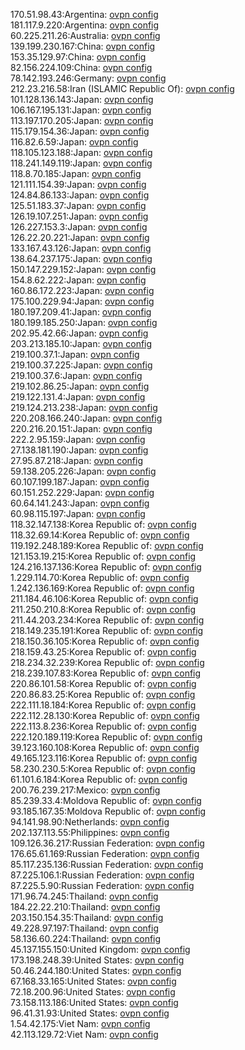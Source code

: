 170.51.98.43:Argentina: [ovpn config](vpn/170_51_98_43.ovpn)  
181.117.9.220:Argentina: [ovpn config](vpn/181_117_9_220.ovpn)  
60.225.211.26:Australia: [ovpn config](vpn/60_225_211_26.ovpn)  
139.199.230.167:China: [ovpn config](vpn/139_199_230_167.ovpn)  
153.35.129.97:China: [ovpn config](vpn/153_35_129_97.ovpn)  
82.156.224.109:China: [ovpn config](vpn/82_156_224_109.ovpn)  
78.142.193.246:Germany: [ovpn config](vpn/78_142_193_246.ovpn)  
212.23.216.58:Iran (ISLAMIC Republic Of): [ovpn config](vpn/212_23_216_58.ovpn)  
101.128.136.143:Japan: [ovpn config](vpn/101_128_136_143.ovpn)  
106.167.195.131:Japan: [ovpn config](vpn/106_167_195_131.ovpn)  
113.197.170.205:Japan: [ovpn config](vpn/113_197_170_205.ovpn)  
115.179.154.36:Japan: [ovpn config](vpn/115_179_154_36.ovpn)  
116.82.6.59:Japan: [ovpn config](vpn/116_82_6_59.ovpn)  
118.105.123.188:Japan: [ovpn config](vpn/118_105_123_188.ovpn)  
118.241.149.119:Japan: [ovpn config](vpn/118_241_149_119.ovpn)  
118.8.70.185:Japan: [ovpn config](vpn/118_8_70_185.ovpn)  
121.111.154.39:Japan: [ovpn config](vpn/121_111_154_39.ovpn)  
124.84.86.133:Japan: [ovpn config](vpn/124_84_86_133.ovpn)  
125.51.183.37:Japan: [ovpn config](vpn/125_51_183_37.ovpn)  
126.19.107.251:Japan: [ovpn config](vpn/126_19_107_251.ovpn)  
126.227.153.3:Japan: [ovpn config](vpn/126_227_153_3.ovpn)  
126.22.20.221:Japan: [ovpn config](vpn/126_22_20_221.ovpn)  
133.167.43.126:Japan: [ovpn config](vpn/133_167_43_126.ovpn)  
138.64.237.175:Japan: [ovpn config](vpn/138_64_237_175.ovpn)  
150.147.229.152:Japan: [ovpn config](vpn/150_147_229_152.ovpn)  
154.8.62.222:Japan: [ovpn config](vpn/154_8_62_222.ovpn)  
160.86.172.223:Japan: [ovpn config](vpn/160_86_172_223.ovpn)  
175.100.229.94:Japan: [ovpn config](vpn/175_100_229_94.ovpn)  
180.197.209.41:Japan: [ovpn config](vpn/180_197_209_41.ovpn)  
180.199.185.250:Japan: [ovpn config](vpn/180_199_185_250.ovpn)  
202.95.42.66:Japan: [ovpn config](vpn/202_95_42_66.ovpn)  
203.213.185.10:Japan: [ovpn config](vpn/203_213_185_10.ovpn)  
219.100.37.1:Japan: [ovpn config](vpn/219_100_37_1.ovpn)  
219.100.37.225:Japan: [ovpn config](vpn/219_100_37_225.ovpn)  
219.100.37.6:Japan: [ovpn config](vpn/219_100_37_6.ovpn)  
219.102.86.25:Japan: [ovpn config](vpn/219_102_86_25.ovpn)  
219.122.131.4:Japan: [ovpn config](vpn/219_122_131_4.ovpn)  
219.124.213.238:Japan: [ovpn config](vpn/219_124_213_238.ovpn)  
220.208.166.240:Japan: [ovpn config](vpn/220_208_166_240.ovpn)  
220.216.20.151:Japan: [ovpn config](vpn/220_216_20_151.ovpn)  
222.2.95.159:Japan: [ovpn config](vpn/222_2_95_159.ovpn)  
27.138.181.190:Japan: [ovpn config](vpn/27_138_181_190.ovpn)  
27.95.87.218:Japan: [ovpn config](vpn/27_95_87_218.ovpn)  
59.138.205.226:Japan: [ovpn config](vpn/59_138_205_226.ovpn)  
60.107.199.187:Japan: [ovpn config](vpn/60_107_199_187.ovpn)  
60.151.252.229:Japan: [ovpn config](vpn/60_151_252_229.ovpn)  
60.64.141.243:Japan: [ovpn config](vpn/60_64_141_243.ovpn)  
60.98.115.197:Japan: [ovpn config](vpn/60_98_115_197.ovpn)  
118.32.147.138:Korea Republic of: [ovpn config](vpn/118_32_147_138.ovpn)  
118.32.69.14:Korea Republic of: [ovpn config](vpn/118_32_69_14.ovpn)  
119.192.248.189:Korea Republic of: [ovpn config](vpn/119_192_248_189.ovpn)  
121.153.19.215:Korea Republic of: [ovpn config](vpn/121_153_19_215.ovpn)  
124.216.137.136:Korea Republic of: [ovpn config](vpn/124_216_137_136.ovpn)  
1.229.114.70:Korea Republic of: [ovpn config](vpn/1_229_114_70.ovpn)  
1.242.136.169:Korea Republic of: [ovpn config](vpn/1_242_136_169.ovpn)  
211.184.46.106:Korea Republic of: [ovpn config](vpn/211_184_46_106.ovpn)  
211.250.210.8:Korea Republic of: [ovpn config](vpn/211_250_210_8.ovpn)  
211.44.203.234:Korea Republic of: [ovpn config](vpn/211_44_203_234.ovpn)  
218.149.235.191:Korea Republic of: [ovpn config](vpn/218_149_235_191.ovpn)  
218.150.36.105:Korea Republic of: [ovpn config](vpn/218_150_36_105.ovpn)  
218.159.43.25:Korea Republic of: [ovpn config](vpn/218_159_43_25.ovpn)  
218.234.32.239:Korea Republic of: [ovpn config](vpn/218_234_32_239.ovpn)  
218.239.107.83:Korea Republic of: [ovpn config](vpn/218_239_107_83.ovpn)  
220.86.101.58:Korea Republic of: [ovpn config](vpn/220_86_101_58.ovpn)  
220.86.83.25:Korea Republic of: [ovpn config](vpn/220_86_83_25.ovpn)  
222.111.18.184:Korea Republic of: [ovpn config](vpn/222_111_18_184.ovpn)  
222.112.28.130:Korea Republic of: [ovpn config](vpn/222_112_28_130.ovpn)  
222.113.8.236:Korea Republic of: [ovpn config](vpn/222_113_8_236.ovpn)  
222.120.189.119:Korea Republic of: [ovpn config](vpn/222_120_189_119.ovpn)  
39.123.160.108:Korea Republic of: [ovpn config](vpn/39_123_160_108.ovpn)  
49.165.123.116:Korea Republic of: [ovpn config](vpn/49_165_123_116.ovpn)  
58.230.230.5:Korea Republic of: [ovpn config](vpn/58_230_230_5.ovpn)  
61.101.6.184:Korea Republic of: [ovpn config](vpn/61_101_6_184.ovpn)  
200.76.239.217:Mexico: [ovpn config](vpn/200_76_239_217.ovpn)  
85.239.33.4:Moldova Republic of: [ovpn config](vpn/85_239_33_4.ovpn)  
93.185.167.35:Moldova Republic of: [ovpn config](vpn/93_185_167_35.ovpn)  
94.141.98.90:Netherlands: [ovpn config](vpn/94_141_98_90.ovpn)  
202.137.113.55:Philippines: [ovpn config](vpn/202_137_113_55.ovpn)  
109.126.36.217:Russian Federation: [ovpn config](vpn/109_126_36_217.ovpn)  
176.65.61.169:Russian Federation: [ovpn config](vpn/176_65_61_169.ovpn)  
85.117.235.136:Russian Federation: [ovpn config](vpn/85_117_235_136.ovpn)  
87.225.106.1:Russian Federation: [ovpn config](vpn/87_225_106_1.ovpn)  
87.225.5.90:Russian Federation: [ovpn config](vpn/87_225_5_90.ovpn)  
171.96.74.245:Thailand: [ovpn config](vpn/171_96_74_245.ovpn)  
184.22.22.210:Thailand: [ovpn config](vpn/184_22_22_210.ovpn)  
203.150.154.35:Thailand: [ovpn config](vpn/203_150_154_35.ovpn)  
49.228.97.197:Thailand: [ovpn config](vpn/49_228_97_197.ovpn)  
58.136.60.224:Thailand: [ovpn config](vpn/58_136_60_224.ovpn)  
45.137.155.150:United Kingdom: [ovpn config](vpn/45_137_155_150.ovpn)  
173.198.248.39:United States: [ovpn config](vpn/173_198_248_39.ovpn)  
50.46.244.180:United States: [ovpn config](vpn/50_46_244_180.ovpn)  
67.168.33.165:United States: [ovpn config](vpn/67_168_33_165.ovpn)  
72.18.200.96:United States: [ovpn config](vpn/72_18_200_96.ovpn)  
73.158.113.186:United States: [ovpn config](vpn/73_158_113_186.ovpn)  
96.41.31.93:United States: [ovpn config](vpn/96_41_31_93.ovpn)  
1.54.42.175:Viet Nam: [ovpn config](vpn/1_54_42_175.ovpn)  
42.113.129.72:Viet Nam: [ovpn config](vpn/42_113_129_72.ovpn)  
